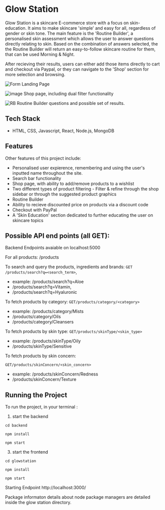 # Glow Station




Glow Station is a skincare E-commerce store with a focus on skin-education. It aims to make skincare 'simple' and easy for all, regardless of gender or skin tone.
The main feature is the 'Routine Builder', a personalised skin assessment which allows the user to answer questions directly relating to skin. Based on the combination of answers selected, the the Routine Builder will return an easy-to-follow skincare routine for them, that can be used Morning & Night.

After recieving their results, users can either add those items directly to cart and checkout via Paypal, or they can navigate to the 'Shop' section for more selection and browsing.

![Form](https://user-images.githubusercontent.com/69110329/105247960-853f1980-5b6d-11eb-89a3-089fc3779746.gif)
Landing Page

![image](https://user-images.githubusercontent.com/69110329/105247388-9fc4c300-5b6c-11eb-9390-482e105bc8b4.png)
Shop page, including dual filter functionality

![RB](https://user-images.githubusercontent.com/69110329/105247596-ef0af380-5b6c-11eb-833e-732ff21a4f1c.gif)
Routine Builder questions and possible set of results.

## Tech Stack

- HTML, CSS, Javascript, React, Node.js, MongoDB

## Features

Other features of this project include:
- Personalised user expierence, remembering and using the user's inputted name throughout the site.
- Search bar functionality 
- Shop page, with ability to add/remove products to a wishlist
- Two different types of product filtering - Filter & refine through the shop sidebar or through the suggested product graphics 
- Routine Builder
- Ability to recieve discounted price on products via a discount code
- Checkout with PayPal
- A 'Skin Education' section dedicated to further educating the user on skincare topics

## Possible API end points (all GET):

Backend Endpoints avaiable on localhost:5000

For all products: /products

To search and query the products, ingredients and brands: `GET /products/search?q=<search_term>`, 
- example: /products/search?q=Aloe
- /products/search?q=Vitamin, 
- /products/search?q=Hyaluronic

To fetch products by category: `GET/products/category/<category>`
- example: /products/category/Mists
- /products/category/Oils
- /products/category/Cleansers

To fetch products by skin type: `GET/products/skinType/<skin_type>`
- example: /products/skinType/Oily
- /products/skinType/Sensitive

To fetch products by skin concern: 

`GET/products/skinConcern/<skin_concern>`
- example: /products/skinConcern/Redness
- /products/skinConcern/Texture


## Running the Project

To run the project, in your terminal :

1) start the backend

```
cd backend

npm install

npm start

```
3) start the frontend
```
cd glowstation

npm install

npm start
```
Starting Endpoint http://localhost:3000/


Package informaton details about node package managers are detailed inside the glow station directory.

